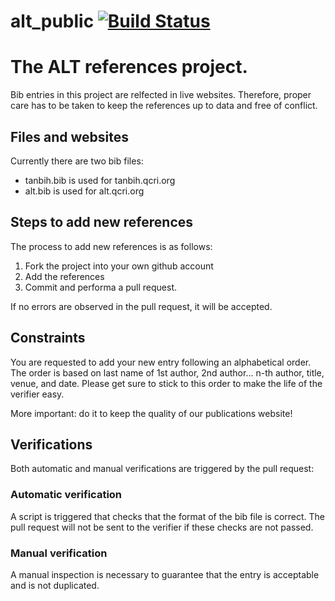 # alt_public [![Build Status](https://travis-ci.com/qcri/alt_public.svg?branch=master)](https://travis-ci.com/qcri/alt_public)

# The ALT references project.

Bib entries in this project are relfected in live websites. Therefore, proper care has to be taken to keep the references up to data and free of conflict. 

## Files and websites

Currently there are two bib files:
- tanbih.bib is used for tanbih.qcri.org
- alt.bib is used for alt.qcri.org

## Steps to add new references
The process to add new references is as follows:
1. Fork the project into your own github account
2. Add the references
3. Commit and performa a pull request. 

If no errors are observed in the pull request, it will be accepted.

## Constraints

You are requested to add your new entry following an alphabetical order. The order is based on last name of 1st author, 2nd author... n-th author, title, venue, and date. Please get sure to stick to this order to make the life of the verifier easy. 

More important: do it to keep  the quality of our publications website!

## Verifications

Both automatic and manual verifications are triggered by the pull request:

### Automatic verification

A script is triggered that checks that the format of the bib file is correct. The pull request will not be sent to the verifier if these checks are not passed.

### Manual verification 

A manual inspection is necessary to guarantee that the entry is acceptable and is not duplicated.
